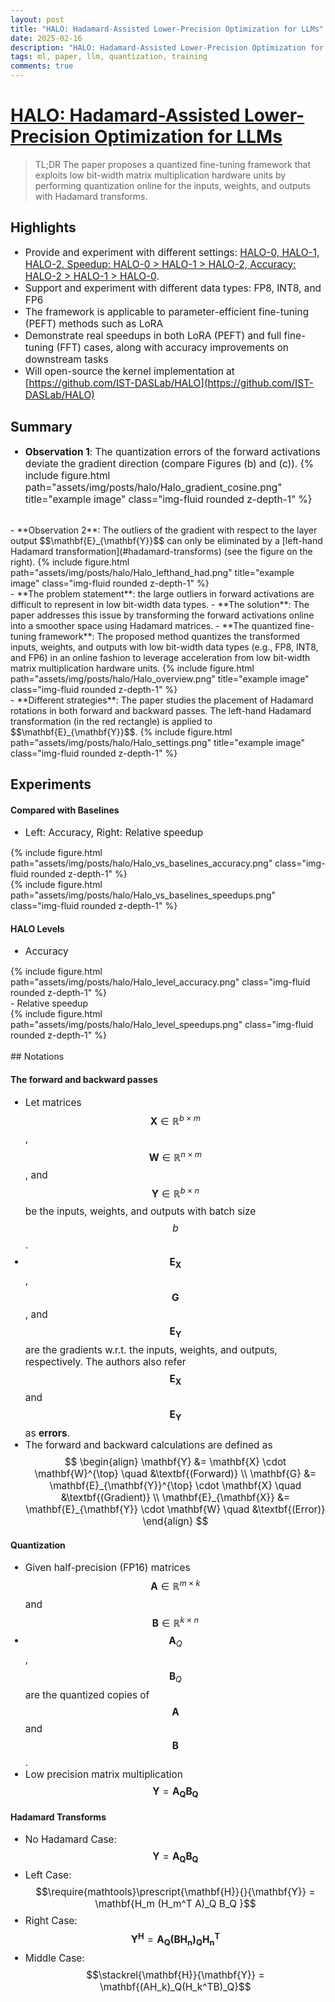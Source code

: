 ```yaml
---
layout: post
title: "HALO: Hadamard-Assisted Lower-Precision Optimization for LLMs"
date: 2025-02-16
description: "HALO: Hadamard-Assisted Lower-Precision Optimization for LLMs"
tags: ml, paper, llm, quantization, training
comments: true
---
```

<style>
li {
    font-size: 1.1em; /* Adjust as needed */
}
</style>

# [HALO: Hadamard-Assisted Lower-Precision Optimization for LLMs](https://arxiv.org/abs/2501.02625)
> TL;DR
> The paper proposes a quantized fine-tuning framework that exploits low bit-width matrix multiplication hardware units by performing quantization online for the inputs, weights, and outputs with Hadamard transforms.

## Highlights
- Provide and experiment with different settings: [HALO-0, HALO-1, HALO-2. Speedup: HALO-0 > HALO-1 > HALO-2, Accuracy: HALO-2 > HALO-1 > HALO-0](#halo-levels).
- Support and experiment with different data types: FP8, INT8, and FP6
- The framework is applicable to parameter-efficient fine-tuning (PEFT) methods such as LoRA
- Demonstrate real speedups in both LoRA (PEFT) and full fine-tuning (FFT) cases, along with accuracy improvements on downstream tasks
- Will open-source the kernel implementation at [https://github.com/IST-DASLab/HALO](https://github.com/IST-DASLab/HALO)

## Summary
- **Observation 1**: The quantization errors of the forward activations deviate the gradient direction (compare Figures (b) and (c)).
{% include figure.html path="assets/img/posts/halo/Halo_gradient_cosine.png" title="example image" class="img-fluid rounded z-depth-1" %}

<br>
- **Observation 2**: The outliers of the gradient with respect to the layer output $$\mathbf{E}_{\mathbf{Y}}$$ can only be eliminated by a [left-hand Hadamard transformation](#hadamard-transforms) (see the figure on the right).
{% include figure.html path="assets/img/posts/halo/Halo_lefthand_had.png" title="example image" class="img-fluid rounded z-depth-1" %}

<br>
- **The problem statement**: the large outliers in forward activations are difficult to represent in low bit-width data types.
- **The solution**: The paper addresses this issue by transforming the forward activations online into a smoother space using Hadamard matrices.
- **The quantized fine-tuning framework**: The proposed method quantizes the transformed inputs, weights, and outputs with low bit-width data types (e.g., FP8, INT8, and FP6) in an online fashion to leverage acceleration from low bit-width matrix multiplication hardware units.
{% include figure.html path="assets/img/posts/halo/Halo_overview.png" title="example image" class="img-fluid rounded z-depth-1" %}

<br>
- **Different strategies**: The paper studies the placement of Hadamard rotations in both forward and backward passes. The left-hand Hadamard transformation (in the red rectangle) is applied to $$\mathbf{E}_{\mathbf{Y}}$$.
{% include figure.html path="assets/img/posts/halo/Halo_settings.png" title="example image" class="img-fluid rounded z-depth-1" %}

<br>

## Experiments

#### Compared with Baselines
- Left: Accuracy, Right: Relative speedup
<div class="row mt-3">
    <div class="col-sm mt-3 mt-md-0">
        {% include figure.html path="assets/img/posts/halo/Halo_vs_baselines_accuracy.png" class="img-fluid rounded z-depth-1" %}
    </div>
    <div class="col-sm mt-3 mt-md-0">
        {% include figure.html path="assets/img/posts/halo/Halo_vs_baselines_speedups.png" class="img-fluid rounded z-depth-1" %}
    </div>
</div>

#### HALO Levels
- Accuracy
<div class="row mt-3">
    <div class="col-sm mt-3 mt-md-0">
        {% include figure.html path="assets/img/posts/halo/Halo_level_accuracy.png" class="img-fluid rounded z-depth-1" %}
    </div>
</div>
- Relative speedup
<div class="row mt-3">
    <div class="col-sm mt-3 mt-md-0">
        {% include figure.html path="assets/img/posts/halo/Halo_level_speedups.png" class="img-fluid rounded z-depth-1" %}
    </div>
</div>

<br>
## Notations

#### The forward and backward passes
- Let matrices $$\mathbf{X} \in \mathbb{R}^{b \times m}$$, $$\mathbf{W} \in \mathbb{R}^{n \times m}$$, and $$\mathbf{Y} \in \mathbb{R}^{b \times n}$$ be the inputs, weights, and outputs with batch size $$b$$.
- $$\mathbf{E}_{\mathbf{X}}$$, $$\mathbf{G}$$, and $$\mathbf{E}_{\mathbf{Y}}$$ are the gradients w.r.t. the inputs, weights, and outputs, respectively. The authors also refer $$\mathbf{E}_{\mathbf{X}}$$ and $$\mathbf{E}_{\mathbf{Y}}$$ as **errors**.
- The forward and backward calculations are defined as
$$
\begin{align}
    \mathbf{Y} &= \mathbf{X} \cdot \mathbf{W}^{\top} \quad &\textbf{(Forward)} \\
    \mathbf{G} &= \mathbf{E}_{\mathbf{Y}}^{\top} \cdot \mathbf{X} \quad &\textbf{(Gradient)} \\
    \mathbf{E}_{\mathbf{X}} &= \mathbf{E}_{\mathbf{Y}} \cdot \mathbf{W} \quad &\textbf{(Error)}
\end{align}
$$

#### Quantization
- Given half-precision (FP16) matrices $$\mathbf{A} \in \mathbb{R}^{m \times k}$$ and $$\mathbf{B} \in \mathbb{R}^{k \times n}$$
- $$\mathbf{A}_Q$$, $$\mathbf{B}_Q$$ are the quantized copies of $$\mathbf{A}$$ and $$\mathbf{B}$$.
- Low precision matrix multiplication $$\mathbf{Y} = \mathbf{A_Q B_Q}$$

#### Hadamard Transforms
- No Hadamard Case: $$\mathbf{Y} = \mathbf{A_Q B_Q}$$
- Left Case: $$\require{mathtools}\prescript{\mathbf{H}}{}{\mathbf{Y}} = \mathbf{H_m  (H_m^T A)_Q B_Q }$$
- Right Case: $$\mathbf{Y^H} = \mathbf{ A_Q (B H_n)_Q H_n^T}$$
- Middle Case: $$\stackrel{\mathbf{H}}{\mathbf{Y}} = \mathbf{(AH_k)_Q(H_k^TB)_Q}$$


